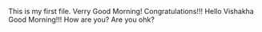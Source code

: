 This is my first file.
Verry Good Morning!
Congratulations!!!
Hello Vishakha Good Morning!!!
How are you?
Are you ohk?